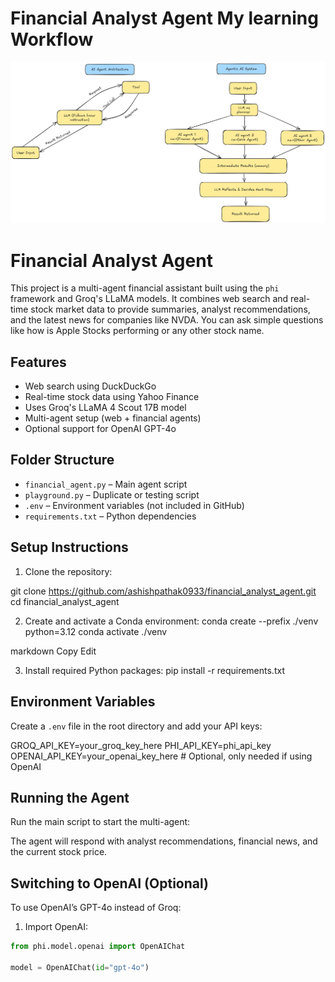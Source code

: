 # Financial Analyst Agent My learning Workflow
![AI Workflow Diagram](./learning_workflow.png)

# Financial Analyst Agent

This project is a multi-agent financial assistant built using the `phi` framework and Groq's LLaMA models. It combines web search and real-time stock market data to provide summaries, analyst recommendations, and the latest news for companies like NVDA. You can ask simple questions like how is Apple Stocks performing or any other stock name. 

## Features

- Web search using DuckDuckGo
- Real-time stock data using Yahoo Finance
- Uses Groq's LLaMA 4 Scout 17B model
- Multi-agent setup (web + financial agents)
- Optional support for OpenAI GPT-4o

## Folder Structure

- `financial_agent.py` – Main agent script
- `playground.py` – Duplicate or testing script
- `.env` – Environment variables (not included in GitHub)
- `requirements.txt` – Python dependencies

## Setup Instructions

1. Clone the repository:

git clone https://github.com/ashishpathak0933/financial_analyst_agent.git
cd financial_analyst_agent


2. Create and activate a Conda environment:
conda create --prefix ./venv python=3.12
conda activate ./venv

markdown
Copy
Edit


3. Install required Python packages:
pip install -r requirements.txt

## Environment Variables

Create a `.env` file in the root directory and add your API keys:

GROQ_API_KEY=your_groq_key_here
PHI_API_KEY=phi_api_key
OPENAI_API_KEY=your_openai_key_here # Optional, only needed if using OpenAI

## Running the Agent

Run the main script to start the multi-agent:


The agent will respond with analyst recommendations, financial news, and the current stock price.

## Switching to OpenAI (Optional)

To use OpenAI’s GPT-4o instead of Groq:

1. Import OpenAI:

```python
from phi.model.openai import OpenAIChat

model = OpenAIChat(id="gpt-4o")




